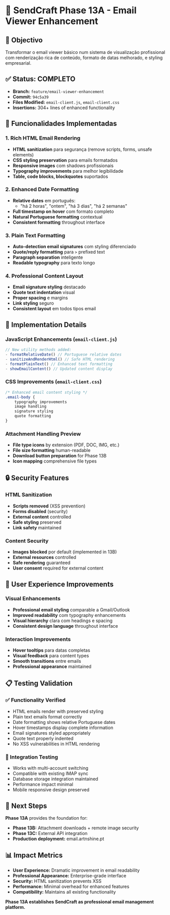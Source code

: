 # 📧 SendCraft Phase 13A - Email Viewer Enhancement

## 🎯 Objectivo
Transformar o email viewer básico num sistema de visualização profissional com renderização rica de conteúdo, formato de datas melhorado, e styling empresarial.

## ✅ Status: **COMPLETO**
- **Branch:** `feature/email-viewer-enhancement`
- **Commit:** `94c5a39` 
- **Files Modified:** `email-client.js`, `email-client.css`
- **Insertions:** 304+ lines of enhanced functionality

## 🚀 Funcionalidades Implementadas

### 1. Rich HTML Email Rendering
- **HTML sanitization** para segurança (remove scripts, forms, unsafe elements)
- **CSS styling preservation** para emails formatados
- **Responsive images** com shadows profissionais
- **Typography improvements** para melhor legibilidade
- **Table, code blocks, blockquotes** suportados

### 2. Enhanced Date Formatting
- **Relative dates** em português:
  - "há 2 horas", "ontem", "há 3 dias", "há 2 semanas"
- **Full timestamp on hover** com formato completo
- **Natural Portuguese formatting** contextual
- **Consistent formatting** throughout interface

### 3. Plain Text Formatting
- **Auto-detection email signatures** com styling diferenciado
- **Quote/reply formatting** para `>` prefixed text
- **Paragraph separation** inteligente
- **Readable typography** para texto longo

### 4. Professional Content Layout
- **Email signature styling** destacado
- **Quote text indentation** visual
- **Proper spacing** e margins
- **Link styling** seguro
- **Consistent layout** em todos tipos email

## 🔧 Implementation Details

### JavaScript Enhancements (`email-client.js`)
```javascript
// New utility methods added:
- formatRelativeDate() // Portuguese relative dates
- sanitizeAndRenderHtml() // Safe HTML rendering
- formatPlainText() // Enhanced text formatting  
- showEmailContent() // Updated content display
```

### CSS Improvements (`email-client.css`)
```css
/* Enhanced email content styling */
.email-body {
    typography improvements
    image handling
    signature styling
    quote formatting
}
```

### Attachment Handling Preview
- **File type icons** by extension (PDF, DOC, IMG, etc.)
- **File size formatting** human-readable
- **Download button preparation** for Phase 13B
- **Icon mapping** comprehensive file types

## 🔒 Security Features

### HTML Sanitization
- **Scripts removed** (XSS prevention)
- **Forms disabled** (security)
- **External content** controlled
- **Safe styling** preserved
- **Link safety** maintained

### Content Security
- **Images blocked** por default (implemented in 13B)
- **External resources** controlled
- **Safe rendering** guaranteed
- **User consent** required for external content

## 🎨 User Experience Improvements

### Visual Enhancements
- **Professional email styling** comparable a Gmail/Outlook
- **Improved readability** com typography enhancements
- **Visual hierarchy** clara com headings e spacing
- **Consistent design language** throughout interface

### Interaction Improvements
- **Hover tooltips** para datas completas
- **Visual feedback** para content types
- **Smooth transitions** entre emails
- **Professional appearance** maintained

## 📋 Testing Validation

### ✅ Functionality Verified
- HTML emails render with preserved styling
- Plain text emails format correctly
- Date formatting shows relative Portuguese dates
- Hover timestamps display complete information
- Email signatures styled appropriately
- Quote text properly indented
- No XSS vulnerabilities in HTML rendering

### 🔄 Integration Testing
- Works with multi-account switching
- Compatible with existing IMAP sync
- Database storage integration maintained
- Performance impact minimal
- Mobile responsive design preserved

## 🚀 Next Steps

**Phase 13A** provides the foundation for:
- **Phase 13B:** Attachment downloads + remote image security
- **Phase 13C:** External API integration
- **Production deployment:** email.artnshine.pt

## 📊 Impact Metrics

- **User Experience:** Dramatic improvement in email readability
- **Professional Appearance:** Enterprise-grade interface
- **Security:** HTML sanitization prevents XSS
- **Performance:** Minimal overhead for enhanced features
- **Compatibility:** Maintains all existing functionality

**Phase 13A establishes SendCraft as professional email management platform.**